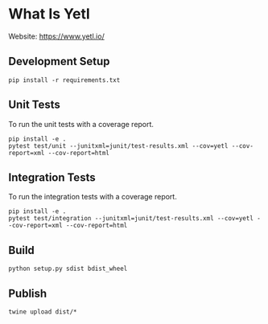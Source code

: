 # What Is Yetl

Website: https://www.yetl.io/


## Development Setup

```
pip install -r requirements.txt
```

## Unit Tests

To run the unit tests with a coverage report.

```
pip install -e .
pytest test/unit --junitxml=junit/test-results.xml --cov=yetl --cov-report=xml --cov-report=html
```

## Integration Tests

To run the integration tests with a coverage report.

```
pip install -e .
pytest test/integration --junitxml=junit/test-results.xml --cov=yetl --cov-report=xml --cov-report=html
```

## Build

```
python setup.py sdist bdist_wheel
```

## Publish


```
twine upload dist/*
```
